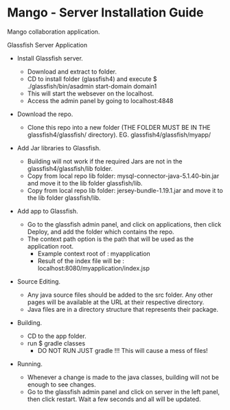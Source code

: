 # Mango - Server Installation Guide
Mango collaboration application.

Glassfish Server Application

- Install Glassfish server.
   - Download and extract to folder.
   - CD to install folder (glassfish4) and execute $ ./glassfish/bin/asadmin start-domain domain1
   - This will start the websever on the localhost.
   - Access the admin panel by going to localhost:4848
  
- Download the repo.
   - Clone this repo into a new folder (THE FOLDER MUST BE IN THE glassfish4/glassfish/ directory). EG. glassfish4/glassfish/myapp/
  
- Add Jar libraries to Glassfish.
   - Building will not work if the required Jars are not in the glassfish4/glassfish/lib folder.
   - Copy from local repo lib folder: mysql-connector-java-5.1.40-bin.jar and move it to the lib folder glassfish/lib.
   - Copy from local repo lib folder: jersey-bundle-1.19.1.jar and move it to the lib folder glassfish/lib.
  
- Add app to Glassfish.
   - Go to the glassfish admin panel, and click on applications, then click Deploy, and add the folder which contains the repo.
   - The context path option is the path that will be used as the application root.
     - Example context root of : myapplication
     - Result of the index file will be : localhost:8080/myapplication/index.jsp
    
- Source Editing.
   - Any java source files should be added to the src folder. Any other pages will be available at the URL at their respective directory.
   - Java files are in a directory structure that represents their package.

- Building.
   - CD to the app folder.
   - run $ gradle classes
      - DO NOT RUN JUST gradle !!! This will cause a mess of files!
  
- Running.
   - Whenever a change is made to the java classes, building will not be enough to see changes.
   - Go to the glassfish admin panel and click on server in the left panel, then click restart. Wait a few seconds and all will be updated.
  

